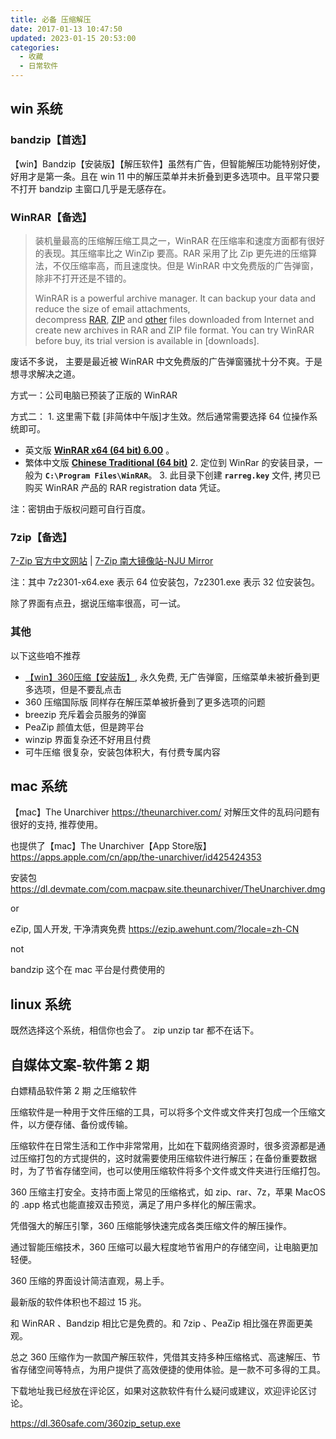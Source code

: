 ```yaml
---
title: 必备 压缩解压
date: 2017-01-13 10:47:50
updated: 2023-01-15 20:53:00
categories:
  - 收藏
  - 日常软件
---
```


## win 系统

### bandzip【首选】

【win】Bandzip【安装版】【解压软件】虽然有广告，但智能解压功能特别好使，好用才是第一条。且在 win 11 中的解压菜单并未折叠到更多选项中。且平常只要不打开 bandzip 主窗口几乎是无感存在。

### WinRAR【备选】

> 装机量最高的压缩解压缩工具之一，WinRAR 在压缩率和速度方面都有很好的表现。其压缩率比之 WinZip 要高。RAR 采用了比 Zip 更先进的压缩算法，不仅压缩率高，而且速度快。但是 WinRAR 中文免费版的广告弹窗，除非不打开还是不错的。
>
> WinRAR is a powerful archive manager. It can backup your data and reduce the size of email attachments, decompress [RAR](http://www.rarlab.com/rar_file.htm), [ZIP](http://www.rarlab.com/zip_file.htm) and [other](http://www.rarlab.com/otherfmt.htm) files downloaded from Internet and create new archives in RAR and ZIP file format. You can try WinRAR before buy, its trial version is available in [downloads].

废话不多说， 主要是最近被 WinRAR 中文免费版的广告弹窗骚扰十分不爽。于是想寻求解决之道。

方式一：公司电脑已预装了正版的 WinRAR

方式二：
1\. 这里需下载 [非简体中午版]才生效。然后通常需要选择 64 位操作系统即可。

* 英文版  [**WinRAR x64 (64 bit) 6.00**](https://www.rarlab.com/rar/winrar-x64-600.exe) 。
* 繁体中文版 [**Chinese Traditional (64 bit)**](https://www.rarlab.com/rar/winrar-x64-600tc.exe)
2\. 定位到 WinRar 的安装目录，一般为 **`C:\Program Files\WinRAR`**。
3\. 此目录下创建 **`rarreg.key`** 文件, 拷贝已购买 WinRAR 产品的 RAR registration data 凭证。

注：密钥由于版权问题可自行百度。

### 7zip【备选】

[7-Zip 官方中文网站](https://sparanoid.com/lab/7z/) | [7-Zip 南大镜像站-NJU Mirror](https://mirror.nju.edu.cn/7-zip/)

注：其中 7z2301-x64.exe 表示 64 位安装包，7z2301.exe 表示 32 位安装包。

除了界面有点丑，据说压缩率很高，可一试。

### 其他

以下这些咱不推荐

* [【win】360压缩【安装版】](http://yasuo.360.cn/), 永久免费, 无广告弹窗，压缩菜单未被折叠到更多选项，但是不要乱点击
* 360 压缩国际版 同样存在解压菜单被折叠到了更多选项的问题
* breezip 充斥着会员服务的弹窗
* PeaZip 颜值太低，但是跨平台
* winzip 界面复杂还不好用且付费
* 可牛压缩 很复杂，安装包体积大，有付费专属内容

## mac 系统

【mac】The Unarchiver <https://theunarchiver.com/> 对解压文件的乱码问题有很好的支持, 推荐使用。

也提供了【mac】The Unarchiver【App Store版】 <https://apps.apple.com/cn/app/the-unarchiver/id425424353>

安装包 <https://dl.devmate.com/com.macpaw.site.theunarchiver/TheUnarchiver.dmg>

or

eZip, 国人开发, 干净清爽免费
<https://ezip.awehunt.com/?locale=zh-CN>

not

bandzip 这个在 mac 平台是付费使用的

## linux 系统

既然选择这个系统，相信你也会了。 zip unzip tar 都不在话下。

## 自媒体文案-软件第 2 期

白嫖精品软件第 2 期 之压缩软件

压缩软件是一种用于文件压缩的工具，可以将多个文件或文件夹打包成一个压缩文件，以方便存储、备份或传输。

压缩软件在日常生活和工作中非常常用，比如在下载网络资源时，很多资源都是通过压缩打包的方式提供的，这时就需要使用压缩软件进行解压；在备份重要数据时，为了节省存储空间，也可以使用压缩软件将多个文件或文件夹进行压缩打包。

360 压缩主打安全。支持市面上常见的压缩格式，如 zip、rar、7z，苹果 MacOS 的 .app 格式也能直接双击预览，满足了用户多样化的解压需求。

凭借强大的解压引擎，360 压缩能够快速完成各类压缩文件的解压操作。

通过智能压缩技术，360 压缩可以最大程度地节省用户的存储空间，让电脑更加轻便。

360 压缩的界面设计简洁直观，易上手。

最新版的软件体积也不超过 15 兆。

和 WinRAR 、Bandzip 相比它是免费的。和 7zip 、PeaZip 相比强在界面更美观。

总之 360 压缩作为一款国产解压软件，凭借其支持多种压缩格式、高速解压、节省存储空间等特点，为用户提供了高效便捷的使用体验。是一款不可多得的工具。

下载地址我已经放在评论区，如果对这款软件有什么疑问或建议，欢迎评论区讨论。

<https://dl.360safe.com/360zip_setup.exe>
